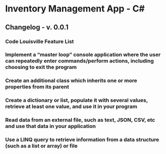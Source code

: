 # Inventory Management App - C#


## Changelog - v. 0.0.1
### Code Louisville Feature List
### Implement a “master loop” console application where the user can repeatedly enter commands/perform actions, including choosing to exit the program
### Create an additional class which inherits one or more properties from its parent
### Create a dictionary or list, populate it with several values, retrieve at least one value, and use it in your program
### Read data from an external file, such as text, JSON, CSV, etc and use that data in your application
### Use a LINQ query to retrieve information from a data structure (such as a list or array) or file



